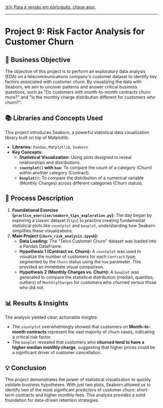 [🇧🇷 Para a versão em português, clique aqui.](./LEIA-ME.md)

---

# Project 9: Risk Factor Analysis for Customer Churn

## 🎯 Business Objective
The objective of this project is to perform an exploratory data analysis (EDA) on a telecommunications company's customer dataset to identify key factors associated with customer churn. By visualizing the data with Seaborn, we aim to uncover patterns and answer critical business questions, such as "Do customers with month-to-month contracts churn more?" and "Is the monthly charge distribution different for customers who churn?".

## 📚 Libraries and Concepts Used
This project introduces Seaborn, a powerful statistical data visualization library built on top of Matplotlib.
-   **Libraries:** `Pandas`, `Matplotlib`, `Seaborn`
-   **Key Concepts:**
    -   **Statistical Visualization:** Using plots designed to reveal relationships and distributions.
    -   **`countplot()` with `hue`:** To compare the count of a category (Churn) within another category (Contract).
    -   **`boxplot()`:** To compare the distribution of a numerical variable (Monthly Charges) across different categories (Churn status).

## 📖 Process Description
1.  **Foundational Exercise (`practice_exercise/seaborn_tips_exploration.py`):** The day began by exploring a classic dataset (`tips`) to practice creating fundamental statistical plots like `countplot` and `boxplot`, understanding how Seaborn simplifies these visualizations.
2.  **Main Project (`churn_risk_analysis.ipynb`):**
    -   **Data Loading:** The "Telco Customer Churn" dataset was loaded into a Pandas DataFrame.
    -   **Hypothesis 1 (Contract vs. Churn):** A `countplot` was used to visualize the number of customers for each `Contract` type, segmented by the `Churn` status using the `hue` parameter. This provided an immediate visual comparison.
    -   **Hypothesis 2 (Monthly Charges vs. Churn):** A `boxplot` was generated to compare the statistical distribution (median, quartiles, outliers) of `MonthlyCharges` for customers who churned versus those who did not.

## 📊 Results & Insights
The analysis yielded clear, actionable insights:
-   The `countplot` overwhelmingly showed that customers on **Month-to-month contracts** represent the vast majority of churn cases, indicating a critical risk factor.
-   The `boxplot` revealed that customers who **churned tend to have a higher median monthly charge**, suggesting that higher prices could be a significant driver of customer cancellation.

## 💡 Conclusion
This project demonstrates the power of statistical visualization to quickly validate business hypotheses. With just two plots, Seaborn allowed us to identify two of the most significant predictors of customer churn: short-term contracts and higher monthly fees. This analysis provides a solid foundation for data-driven retention strategies.